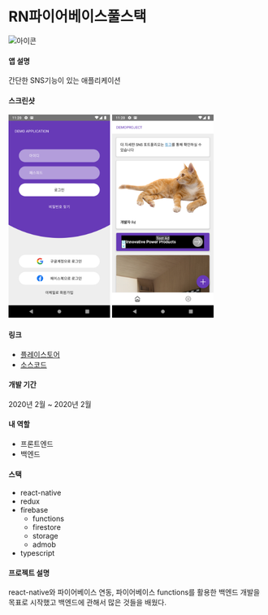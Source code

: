 # RN파이어베이스풀스택
<img src="https://lh3.googleusercontent.com/RcmdjwaRI4liX8GFjtDmJnN7txNo-cvZ-2IzT-pLdi4IoIow-rYIjGniJelzU5wXLSo" alt="아이콘" width="100" />

#### 앱 설명
간단한 SNS기능이 있는 애플리케이션
#### 스크린샷
<div dir='ltr'>
    <img src="https://github.com/KoreanThinker/portfolio/blob/master/Images/rn-firebase-screenshot1.png" alt="스크린샷" width="200" />
    <img src="https://github.com/KoreanThinker/portfolio/blob/master/Images/rn-firebase-screenshot2.png" alt="스크린샷" width="200" />
</div>

#### 링크
- [플레이스토어](https://play.google.com/store/apps/details?id=com.koreanthinker.rnfirebasefullstack)
- [소스코드](https://github.com/KoreanThinker/RN-firebase-fullstack)

#### 개발 기간
2020년 2월 ~ 2020년 2월
#### 내 역할
- 프론트엔드
- 백엔드
#### 스택
- react-native
- redux
- firebase
    - functions
    - firestore
    - storage
    - admob
- typescript
#### 프로젝트 설명
react-native와 파이어베이스 연동, 파이어베이스 functions를 활용한 백엔드 개발을 목표로 시작했고 백엔드에 관해서 많은 것들을 배웠다.